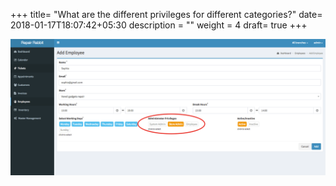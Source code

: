+++
title= "What are the different privileges for different categories?"
date= 2018-01-17T18:07:42+05:30
description = ""
weight = 4
draft= true
+++

![what are the different privileges for different categories?](/images/employees/types_of_priviledges/types_of_priviledges.png)